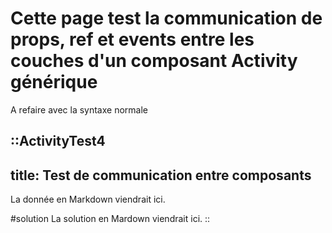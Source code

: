 # Cette page test la communication de props, ref et events entre les couches d'un composant Activity générique

A refaire avec la syntaxe normale 

::ActivityTest4
---
title: Test de communication entre composants
---
La donnée en Markdown viendrait ici.

#solution
La solution en Mardown viendrait ici.
::

